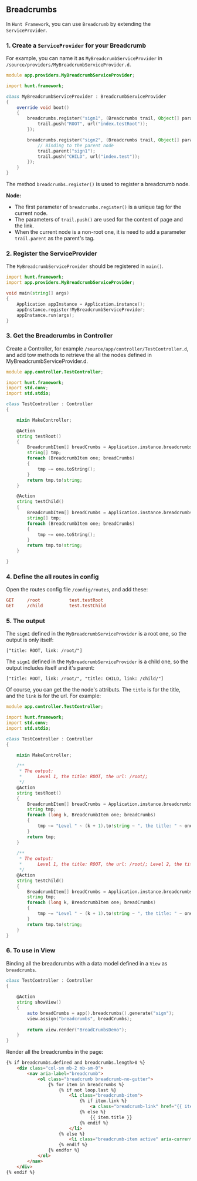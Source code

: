 ## Breadcrumbs

In `Hunt Framework`, you can use `Breadcrumb` by extending the `ServiceProvider`.

### 1. Create a `ServiceProvider` for your Breadcrumb

For example, you can name it as `MyBreadcrumbServiceProvider` in `/source/providers/MyBreadcrumbServiceProvider.d`.

```d
module app.providers.MyBreadcrumbServiceProvider;

import hunt.framework;

class MyBreadcrumbServiceProvider : BreadcrumbServiceProvider 
{
    override void boot() 
    {
        breadcrumbs.register("sign1", (Breadcrumbs trail, Object[] params...) {
            trail.push("ROOT", url("index.testRoot"));
        });

        breadcrumbs.register("sign2", (Breadcrumbs trail, Object[] params...) {
            // Binding to the parent node
            trail.parent("sign1");
            trail.push("CHILD", url("index.test"));
        });
    }
}
```

The method `breadcrumbs.register()` is used to register a breadcrumb node.

**Node:**
- The first parameter of `breadcrumbs.register()` is a unique tag for the current node.
- The parameters of `trail.push()` are used for the content of page and the link. 
- When the current node is a non-root one, it is need to add a parameter `trail.parent` as the parent's tag.

### 2. Register the ServiceProvider 

The `MyBreadcrumbServiceProvider` should be registered in `main()`.

```d
import hunt.framework;
import app.providers.MyBreadcrumbServiceProvider;

void main(string[] args) 
{
    Application appInstance = Application.instance();
    appInstance.register!MyBreadcrumbServiceProvider;
    appInstance.run(args);
}
```

### 3. Get the Breadcrumbs in Controller

Create a Controller, for example `/source/app/controller/TestController.d`, and add tow methods to retrieve the all the nodes defined in MyBreadcrumbServiceProvider.d.

```d
module app.controller.TestController;

import hunt.framework;
import std.conv;
import std.stdio;

class TestController : Controller
{

    mixin MakeController;

    @Action
    string testRoot()
    {
        BreadcrumbItem[] breadCrumbs = Application.instance.breadcrumbs().generate("sign1");
		string[] tmp;
		foreach (BreadcrumbItem one; breadCrumbs)
        {
            tmp ~= one.toString();
        }
        return tmp.to!string;
    }

    @Action
    string testChild()
    {
        BreadcrumbItem[] breadCrumbs = Application.instance.breadcrumbs().generate("sign2");
        string[] tmp;
		foreach (BreadcrumbItem one; breadCrumbs)
        {
            tmp ~= one.toString();
        }
        return tmp.to!string;
    }

}
```

### 4. Define the all routes in config

Open the routes config file `/config/routes`, and add these:

```ini
GET     /root           test.testRoot
GET     /child          test.testChild 
```

### 5. The output

The `sign1` defined in the `MyBreadcrumbServiceProvider` is a root one, so the output is only itself:

```
["title: ROOT, link: /root/"]
```

The `sign1` defined in the `MyBreadcrumbServiceProvider` is a child one, so the output includes itself and it's parent:

```
["title: ROOT, link: /root/", "title: CHILD, link: /child/"]
```

Of course, you can get the the node's attributs. The `title` is for the title, and the `link` is for the url.  For example:

```d
module app.controller.TestController;

import hunt.framework;
import std.conv;
import std.stdio;

class TestController : Controller
{

    mixin MakeController;

    /** 
     * The output: 
     *      Level 1, the title: ROOT, the url: /root/;
     */
    @Action
    string testRoot()
    {
        BreadcrumbItem[] breadCrumbs = Application.instance.breadcrumbs().generate("sign1");
		string tmp;
		foreach (long k, BreadcrumbItem one; breadCrumbs)
        {
            tmp ~= "Level " ~ (k + 1).to!string ~ ", the title: " ~ one.title ~ ", the url: " ~ one.link ~ "; ";
        }
        return tmp;
    }
    
    /** 
     * The output: 
     *      Level 1, the title: ROOT, the url: /root/; Level 2, the title: CHILD, the url: /child/;
     */
    @Action
    string testChild()
    {
        BreadcrumbItem[] breadCrumbs = Application.instance.breadcrumbs().generate("sign2");
	    string tmp;
		foreach (long k, BreadcrumbItem one; breadCrumbs)
        {
            tmp ~= "Level " ~ (k + 1).to!string ~ ", the title: " ~ one.title ~ ", the url: " ~ one.link ~ "; ";
        }
        return tmp.to!string;
    }
}
```


### 6. To use in View

Binding all the breadcrumbs with a data model defined in a `View` as `breadcrumbs`. 

```d
class TestController : Controller
{
    
    @Action
    string showView() 
    {
        auto breadCrumbs = app().breadcrumbs().generate("sign");
        view.assign("breadcrumbs", breadCrumbs);
        
		return view.render("BreadCrumbsDemo");
    }
}
```

Render all the breadcrumbs in the page:

```html
{% if breadcrumbs.defined and breadcrumbs.length>0 %}
    <div class="col-sm mb-2 mb-sm-0">
        <nav aria-label="breadcrumb">
            <ol class="breadcrumb breadcrumb-no-gutter">
                {% for item in breadcrumbs %}
                    {% if not loop.last %}
                        <li class="breadcrumb-item">
                            {% if item.link %}
                                <a class="breadcrumb-link" href="{{ item.link }}">{{ item.title }}</a>
                            {% else %}
                                {{ item.title }}
                            {% endif %}
                        </li>
                    {% else %}
                        <li class="breadcrumb-item active" aria-current="page">{{ item.title }}</li>
                    {% endif %}
                {% endfor %}
            </ol>
        </nav>
    </div>
{% endif %}
```